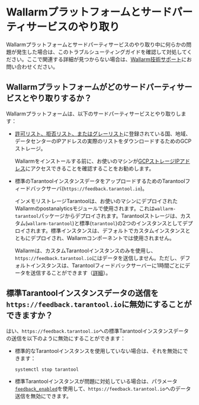 # Wallarmプラットフォームとサードパーティサービスのやり取り

Wallarmプラットフォームとサードパーティサービスのやり取り中に何らかの問題が発生した場合は、このトラブルシューティングガイドを確認して対処してください。ここで関連する詳細が見つからない場合は、[Wallarm技術サポート](mailto:support@wallarm.com)にお問い合わせください。

## Wallarmプラットフォームがどのサードパーティサービスとやり取りするか？

Wallarmプラットフォームは、以下のサードパーティサービスとやり取りします：

* [許可リスト、拒否リスト、またはグレーリスト](../user-guides/ip-lists/overview.md)に登録されている国、地域、データセンターのIPアドレスの実際のリストをダウンロードするためのGCPストレージ。

    Wallarmをインストールする前に、お使いのマシンが[GCPストレージIPアドレス](https://www.gstatic.com/ipranges/goog.json)にアクセスできることを確認することをお勧めします。
* 標準のTarantoolインスタンスデータをアップロードするためのTarantoolフィードバックサーバ(`https://feedback.tarantool.io`)。

    インメモリストレージTarantoolは、お使いのマシンにデプロイされたWallarmのpostanalyticsモジュールで使用されます。これは`wallarm-tarantool`パッケージからデプロイされます。Tarantoolストレージは、カスタム(`wallarm-tarantool`)と標準(`tarantool`)の2つのインスタンスとしてデプロイされます。標準インスタンスは、デフォルトでカスタムインスタンスとともにデプロイされ、Wallarmコンポーネントでは使用されません。

    Wallarmは、カスタムTarantoolインスタンスのみを使用し、`https://feedback.tarantool.io`にはデータを送信しません。ただし、デフォルトインスタンスは、Tarantoolフィードバックサーバーに1時間ごとにデータを送信することができます（[詳細](https://www.tarantool.io/en/doc/latest/reference/configuration/#feedback)）。

## 標準Tarantoolインスタンスデータの送信を`https://feedback.tarantool.io`に無効にすることができますか？

はい、`https://feedback.tarantool.io`への標準Tarantoolインスタンスデータの送信を以下のように無効にすることができます：

* 標準的なTarantoolインスタンスを使用していない場合は、それを無効にできます：

    ```bash
    systemctl stop tarantool
    ```
* 標準Tarantoolインスタンスが問題に対処している場合は、パラメータ[`feedback_enabled`](https://www.tarantool.io/en/doc/latest/reference/configuration/#cfg-logging-feedback-enabled)を使用して、`https://feedback.tarantool.io`へのデータ送信を無効にできます。